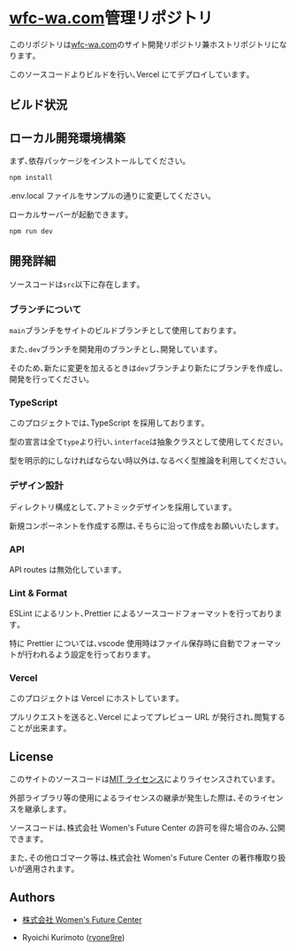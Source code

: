 # [wfc-wa.com](https://wfc-wa.com)管理リポジトリ

このリポジトリは[wfc-wa.com](https://wfc-wa.com)のサイト開発リポジトリ兼ホストリポジトリになります｡

このソースコードよりビルドを行い､Vercel にてデプロイしています｡

## ビルド状況

## ローカル開発環境構築

まず､依存パッケージをインストールしてください｡

```bash
npm install
```

.env.local ファイルをサンプルの通りに変更してください｡

ローカルサーバーが起動できます｡

```bash
npm run dev
```

## 開発詳細

ソースコードは`src`以下に存在します｡

### ブランチについて

`main`ブランチをサイトのビルドブランチとして使用しております｡

また､`dev`ブランチを開発用のブランチとし､開発しています｡

そのため､新たに変更を加えるときは`dev`ブランチより新たにブランチを作成し､開発を行ってください｡

### TypeScript

このプロジェクトでは､TypeScript を採用しております｡

型の宣言は全て`type`より行い､`interface`は抽象クラスとして使用してください｡

型を明示的にしなければならない時以外は､なるべく型推論を利用してください｡

### デザイン設計

ディレクトリ構成として､アトミックデザインを採用しています｡

新規コンポーネントを作成する際は､そちらに沿って作成をお願いいたします｡

### API

API routes は無効化しています｡

### Lint & Format

ESLint によるリント､Prettier によるソースコードフォーマットを行っております｡

特に Prettier については､vscode 使用時はファイル保存時に自動でフォーマットが行われるよう設定を行っております｡

### Vercel

このプロジェクトは Vercel にホストしています｡

プルリクエストを送ると､Vercel によってプレビュー URL が発行され､閲覧することが出来ます｡

## License

このサイトのソースコードは[MIT ライセンス](https://opensource.org/licenses/MIT)によりライセンスされています｡

外部ライブラリ等の使用によるライセンスの継承が発生した際は､そのライセンスを継承します｡

ソースコードは､株式会社 Women's Future Center の許可を得た場合のみ､公開できます｡

また､その他ロゴマーク等は､株式会社 Women's Future Center の著作権取り扱いが適用されます｡

## Authors

- [株式会社 Women's Future Center](https://wfc-wa.com)

- Ryoichi Kurimoto ([ryone9re](https://github.com/ryone9re))
